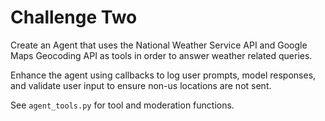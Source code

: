 # Challenge Two
Create an Agent that uses the National Weather Service API and Google Maps Geocoding API as tools in order to answer weather related queries.

Enhance the agent using callbacks to log user prompts, model responses, and validate user input to ensure non-us locations are not sent.

See `agent_tools.py` for tool and moderation functions.